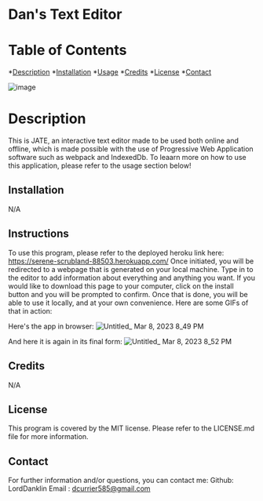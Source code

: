 # Dan's Text Editor
# Table of Contents
*[Description](#description)
*[Installation](#installation)
*[Usage](#usage)
*[Credits](#credits)
*[License](#license)
*[Contact](#contact)

![image](https://user-images.githubusercontent.com/112973907/223895936-fe87725d-e349-42a7-8857-25b2fe3d2a8f.png)

# Description
This is JATE, an interactive text editor made to be used both online and offline, which is made possible with the use of Progressive Web Application software such as webpack and IndexedDb. To leaarn more on how to use this  application, please refer to the usage section below!
## Installation
N/A
## Instructions
To use this program, please refer to the deployed heroku link here: https://serene-scrubland-88503.herokuapp.com/  Once initiated, you will be redirected to a webpage that is generated on your local machine. Type in to the editor to add information about everything and anything you want. If you would like to download this page to your computer, click on the install button and you will be prompted to confirm. Once that is done, you will be able to use it locally, and at your own convenience. Here are some GIFs of that in action: 

Here's the app in browser:
![Untitled_ Mar 8, 2023 8_49 PM](https://user-images.githubusercontent.com/112973907/223895688-360a669a-dd6e-4bf8-be7d-63c05fcfaa97.gif)

And here it is again in its final form:
![Untitled_ Mar 8, 2023 8_52 PM](https://user-images.githubusercontent.com/112973907/223895781-6b36ceae-7f66-4e14-80bb-a118c46894df.gif)

## Credits
N/A
## License
This program is covered by the MIT license. Please refer to the LICENSE.md file for more information.
## Contact
For further information and/or questions, you can contact me:
Github: LordDanklin
Email : dcurrier585@gmail.com
